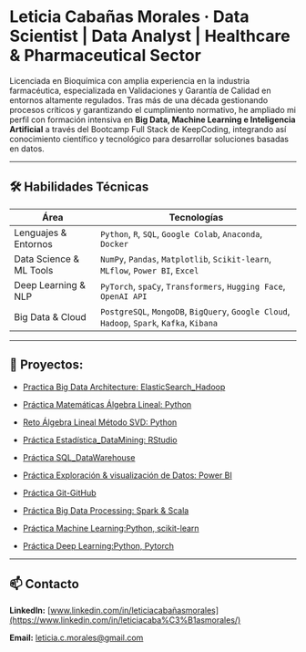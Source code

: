 # Leticia Cabañas Morales · Data Scientist | Data Analyst | Healthcare & Pharmaceutical Sector

Licenciada en Bioquímica con amplia experiencia en la industria farmacéutica, especializada en Validaciones y Garantía de Calidad en entornos altamente regulados. Tras más de una década gestionando procesos críticos y garantizando el cumplimiento normativo, he ampliado mi perfil con formación intensiva en **Big Data, Machine Learning e Inteligencia Artificial** a través del Bootcamp Full Stack de KeepCoding, integrando así conocimiento científico y tecnológico para desarrollar soluciones basadas en datos.

---

## 🛠️ Habilidades Técnicas


| **Área**                  | **Tecnologías**                                                                                     |
|--------------------------|------------------------------------------------------------------------------------------------------|
| Lenguajes & Entornos    | `Python`, `R`, `SQL`, `Google Colab`, `Anaconda`, `Docker`                                          |
| Data Science & ML Tools | `NumPy`, `Pandas`, `Matplotlib`, `Scikit-learn`, `MLflow`, `Power BI`, `Excel`                           |
| Deep Learning & NLP     | `PyTorch`, `spaCy`, `Transformers`, `Hugging Face`, `OpenAI API`                          |
| Big Data & Cloud        | `PostgreSQL`, `MongoDB`, `BigQuery`, `Google Cloud`, `Hadoop`, `Spark`, `Kafka`, `Kibana`          |
          

---

## 📂  Proyectos:

* [Practica Big Data Architecture: ElasticSearch_Hadoop](https://github.com/Leticia2512/Practica-BigData_Architecture)

* [Práctica Matemáticas Álgebra Lineal: Python](https://github.com/Leticia2512/Practica-Matematicas_Algebra_Lineal)

* [Reto Álgebra Lineal Método SVD: Python](https://github.com/Leticia2512/Reto-Matematicas_Algebra-Lineal-SVD-imagenes)

* [Práctica Estadística_DataMining: RStudio](https://github.com/Leticia2512/Practica-Matematicas_Estadistica_DataMining)

* [Práctica SQL_DataWarehouse](https://github.com/Leticia2512/Practica-SQL-ETL-DataWarehouse)

* [Práctica Exploración & visualización de Datos: Power BI](https://github.com/Leticia2512/Practica-Exploracion-Visualizacion-de-Datos)

* [Práctica Git-GitHub](https://github.com/Leticia2512/Practica-Git-GitHub)

* [Práctica Big Data Processing: Spark & Scala](https://github.com/Leticia2512/Practica-Big-Data-Processing)
  
* [Práctica Machine Learning:Python, scikit-learn](https://github.com/Leticia2512/Practica-Machine_Learning)
  
*  [Práctica Deep Learning:Python, Pytorch](https://github.com/Leticia2512/Practica_Deep_Learning)
  
 

___

## 📫 Contacto
**LinkedIn:** [www.linkedin.com/in/leticiacabañasmorales](https://www.linkedin.com/in/leticiacaba%C3%B1asmorales/)

**Email:** [leticia.c.morales@gmail.com](mailto:leticia.c.morales@gmail.com)

